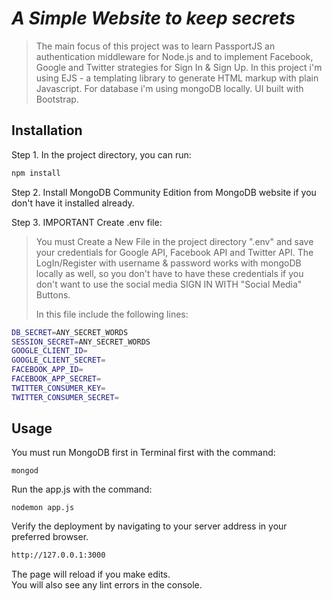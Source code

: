 # _A Simple Website to keep secrets_

> The main focus of this project was to learn PassportJS an authentication middleware for Node.js and to implement Facebook, Google and Twitter strategies for Sign In & Sign Up. In this project i'm using EJS - a templating library to generate HTML markup with plain Javascript. For database i'm using mongoDB locally. UI built with Bootstrap.

## Installation

Step 1. In the project directory, you can run:

```sh
npm install
```

Step 2. Install MongoDB Community Edition from MongoDB website if you don't have it installed already.

Step 3. IMPORTANT Create .env file:

> You must Create a New File in the project directory ".env" and save your credentials for Google API, Facebook API and Twitter API. The LogIn/Register with username & password works with mongoDB locally as well, so you don't have to have these credentials if you don't want to use the social media SIGN IN WITH "Social Media" Buttons.
>
> In this file include the following lines:

```sh
DB_SECRET=ANY_SECRET_WORDS
SESSION_SECRET=ANY_SECRET_WORDS
GOOGLE_CLIENT_ID=
GOOGLE_CLIENT_SECRET=
FACEBOOK_APP_ID=
FACEBOOK_APP_SECRET=
TWITTER_CONSUMER_KEY=
TWITTER_CONSUMER_SECRET=
```

## Usage

You must run MongoDB first in Terminal first with the command:

```
mongod
```

Run the app.js with the command:

```
nodemon app.js
```

Verify the deployment by navigating to your server address in
your preferred browser.

```sh
http://127.0.0.1:3000
```

The page will reload if you make edits.<br>
You will also see any lint errors in the console.
